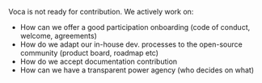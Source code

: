 Voca is not ready for contribution. We actively work on: 

* How can we offer a good participation onboarding (code of conduct, welcome, agreements)
* How do we adapt our in-house dev. processes to the open-source community (product board, roadmap etc)
* How do we accept documentation contribution
* How can we have a transparent power agency (who decides on what)
